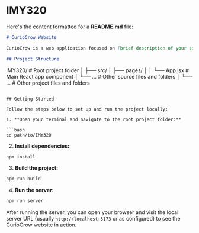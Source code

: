 # IMY320

Here's the content formatted for a **README.md** file:

```markdown
# CurioCrow Website

CurioCrow is a web application focused on [brief description of your site, e.g., coin collecting and crow-inspired curiosities].

## Project Structure

```

IMY320/                 # Root project folder
│
├── src/
│   ├── pages/
│   │   └── App.jsx      # Main React app component
│   └── ...              # Other source files and folders
│
└── ...                  # Other project files and folders

````

## Getting Started

Follow the steps below to set up and run the project locally:

1. **Open your terminal and navigate to the root project folder:**

```bash
cd path/to/IMY320
````

2. **Install dependencies:**

```bash
npm install
```

3. **Build the project:**

```bash
npm run build
```

4. **Run the server:**

```bash
npm run server
```

After running the server, you can open your browser and visit the local server URL (usually `http://localhost:5173` or as configured) to see the CurioCrow website in action.

```
